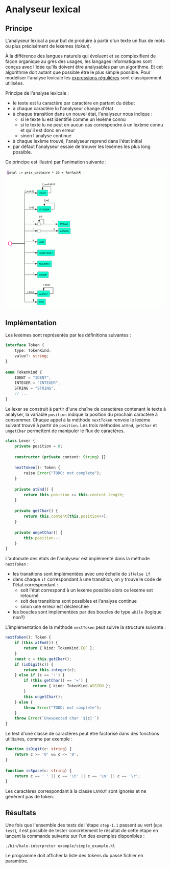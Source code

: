 
# Analyseur lexical

## Principe

L'analyseur lexical a pour but de produire à partir d'un texte
un flux de mots ou plus précisément de lexèmes (*token*).

À la différence des langues naturels qui évoluent et se complexifient de façon organique au grès des usages,
les langages informatiques sont conçus avec l'idée qu'ils doivent être analysables par un algorithme.
Et cet algorithme doit autant que possible être le plus simple possible. Pour modéliser l'analyse lexicale
les [expressions régulières](https://fr.wikipedia.org/wiki/Expression_r%C3%A9guli%C3%A8re) sont classiquement utilisées.

Principe de l'analyse lexicale :
- le texte est lu caractère par caractère en partant du début
- à chaque caractère lu l'analyseur change d'état
- à chaque transition dans un nouvel état, l'analyseur nous indique :
    - si le texte lu est identifié comme un lexème connu
    - si le texte lu ne peut en aucun cas correspondre à un lexème connu et qu'il est donc en erreur
    - sinon l'analyse continue
- à chaque lexème trouvé, l'analyseur reprend dans l'état initial
- par défaut l'analyseur essaie de trouver les lexèmes les plus long possible.

Ce principe est illustré par l'animation suivante :

![Automate d'analyse](lexer-animation.gif)

## Implémentation

Les lexèmes sont représentés par les définitions suivantes :

```typescript
interface Token {
    type: TokenKind;
    value?: string;
}

enum TokenKind {
    IDENT = "IDENT",
    INTEGER = "INTEGER",
    STRING = "STRING",
    // ...
}
```

Le lexer se construit à partir d'une chaîne de caractères contenant le texte à analyser,
la variable `position` indique la position du prochain caractère à consommer.
Chaque appel à la méthode `nextToken` renvoie le lexème suivant trouvé à partir de `position`.
Les trois méthodes `atEnd`, `getChar` et `ungetChar` permettent de manipuler le flux de caractères.

```typescript
class Lexer {
    private position = 0;
    
    constructor (private content: String) {}

    nextToken(): Token {
        raise Error("TODO: not complete");
    }

    private atEnd() {
        return this.position >= this.content.length;
    }

    private getChar() {
        return this.content[this.position++];
    }

    private ungetChar() {
        this.position--;
    }
}
```

L'automate des états de l'analyseur est implémenté dans la méthode `nextToken` :
- les transitions sont implémentées avec une échelle de `if`/`else if`
- dans chaque `if` correspondant à une transition, on y trouve le code de l'état correspondant :
  - soit l'état correspond à un lexème possible alors ce lexème est retourné
  - soit des transitions sont possibles et l'analyse continue
  - sinon une erreur est déclenchée
- les boucles sont implémentées par des boucles de type `while` (logique non?)

L'implémentation de la méthode `nextToken` peut suivre la structure suivante :
```typescript
nextToken(): Token {
    if (this.atEnd()) {
        return { kind: TokenKind.EOF };
    }
    const c = this.getChar();
    if (isDigit(c)) {
        return this.integer(c);
    } else if (c == ':') {
        if (this.getChar() == '=') {
            return { kind: TokenKind.ASSIGN };
        }
        this.ungetChar();
    } else {
        throw Error("TODO: not complete");
    }
    throw Error(`Unexpected char '${c}'`)
}
```

Le test d'une classe de caractères peut être factorisé dans des fonctions utilitaires, comme par exemple :

```typescript
function isDigit(c: string) {
    return c >= '0' && c <= '9';
}

function isSpace(c: string) {
    return c == ' ' || c == '\t' || c == '\n' || c == '\r';
}
```

Les caractères correspondant à la classe `LAYOUT` sont ignorés et ne génèrent pas de token.

## Résultats

Une fois que l'ensemble des tests de l'étape `step-1.1` passent au vert (`npm test`), il est possible de tester concrètement
le résultat de cette étape en lançant la commande suivante sur l'un des exemples disponibles :
```
./bin/kale-interpreter example/simple_example.kl
```

Le programme doit afficher la liste des tokens du passé fichier en paramètre.